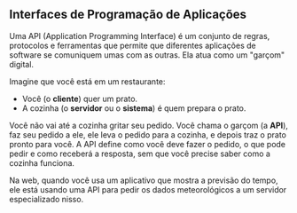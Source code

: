 ## Interfaces de Programação de Aplicações
Uma API (Application Programming Interface) é um conjunto de regras, protocolos e ferramentas que permite que diferentes aplicações de software se comuniquem umas com as outras. Ela atua como um "garçom" digital.

Imagine que você está em um restaurante:
-   Você (o **cliente**) quer um prato.
-   A cozinha (o **servidor** ou o **sistema**) é quem prepara o prato.

Você não vai até a cozinha gritar seu pedido. Você chama o garçom (a **API**), faz seu pedido a ele, ele leva o pedido para a cozinha, e depois traz o prato pronto para você. A API define como você deve fazer o pedido, o que pode pedir e como receberá a resposta, sem que você precise saber como a cozinha funciona.

Na web, quando você usa um aplicativo que mostra a previsão do tempo, ele está usando uma API para pedir os dados meteorológicos a um servidor especializado nisso.
